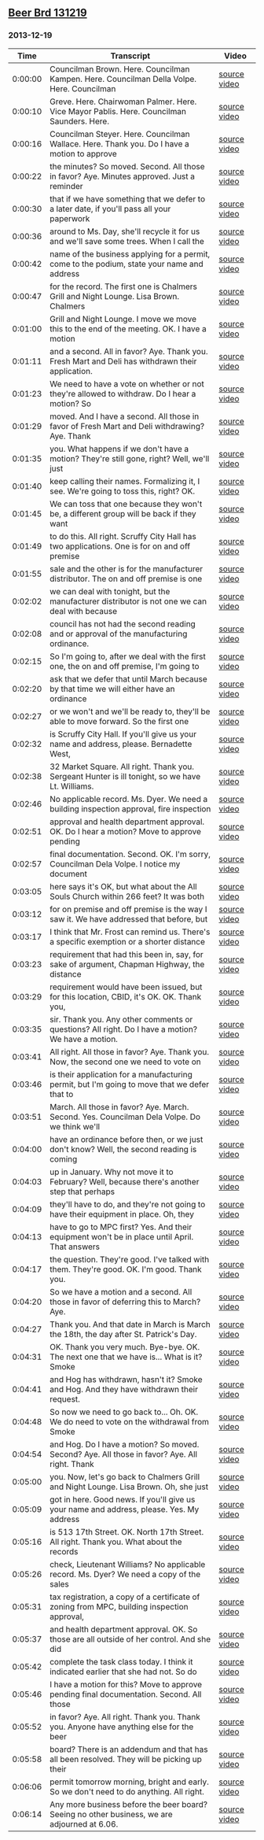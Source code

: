 ## [Beer Brd 131219](https://archive.org/details/BeerBrd131219)
### 2013-12-19
| Time| Transcript| Video|
|---------|---------------------------------------------------------------------------------------------------|---------------------------------------------------------------------|
| 0:00:00| Councilman Brown. Here. Councilman Kampen. Here. Councilman Della Volpe. Here. Councilman| [source video](https://archive.org/details/BeerBrd131219?start=0)|
| 0:00:10| Greve. Here. Chairwoman Palmer. Here. Vice Mayor Pablis. Here. Councilman Saunders. Here.| [source video](https://archive.org/details/BeerBrd131219?start=10)|
| 0:00:16| Councilman Steyer. Here. Councilman Wallace. Here. Thank you. Do I have a motion to approve| [source video](https://archive.org/details/BeerBrd131219?start=16)|
| 0:00:22| the minutes? So moved. Second. All those in favor? Aye. Minutes approved. Just a reminder| [source video](https://archive.org/details/BeerBrd131219?start=22)|
| 0:00:30| that if we have something that we defer to a later date, if you'll pass all your paperwork| [source video](https://archive.org/details/BeerBrd131219?start=30)|
| 0:00:36| around to Ms. Day, she'll recycle it for us and we'll save some trees. When I call the| [source video](https://archive.org/details/BeerBrd131219?start=36)|
| 0:00:42| name of the business applying for a permit, come to the podium, state your name and address| [source video](https://archive.org/details/BeerBrd131219?start=42)|
| 0:00:47| for the record. The first one is Chalmers Grill and Night Lounge. Lisa Brown. Chalmers| [source video](https://archive.org/details/BeerBrd131219?start=47)|
| 0:01:00| Grill and Night Lounge. I move we move this to the end of the meeting. OK. I have a motion| [source video](https://archive.org/details/BeerBrd131219?start=60)|
| 0:01:11| and a second. All in favor? Aye. Thank you. Fresh Mart and Deli has withdrawn their application.| [source video](https://archive.org/details/BeerBrd131219?start=71)|
| 0:01:23| We need to have a vote on whether or not they're allowed to withdraw. Do I hear a motion? So| [source video](https://archive.org/details/BeerBrd131219?start=83)|
| 0:01:29| moved. And I have a second. All those in favor of Fresh Mart and Deli withdrawing? Aye. Thank| [source video](https://archive.org/details/BeerBrd131219?start=89)|
| 0:01:35| you. What happens if we don't have a motion? They're still gone, right? Well, we'll just| [source video](https://archive.org/details/BeerBrd131219?start=95)|
| 0:01:40| keep calling their names. Formalizing it, I see. We're going to toss this, right? OK.| [source video](https://archive.org/details/BeerBrd131219?start=100)|
| 0:01:45| We can toss that one because they won't be, a different group will be back if they want| [source video](https://archive.org/details/BeerBrd131219?start=105)|
| 0:01:49| to do this. All right. Scruffy City Hall has two applications. One is for on and off premise| [source video](https://archive.org/details/BeerBrd131219?start=109)|
| 0:01:55| sale and the other is for the manufacturer distributor. The on and off premise is one| [source video](https://archive.org/details/BeerBrd131219?start=115)|
| 0:02:02| we can deal with tonight, but the manufacturer distributor is not one we can deal with because| [source video](https://archive.org/details/BeerBrd131219?start=122)|
| 0:02:08| council has not had the second reading and or approval of the manufacturing ordinance.| [source video](https://archive.org/details/BeerBrd131219?start=128)|
| 0:02:15| So I'm going to, after we deal with the first one, the on and off premise, I'm going to| [source video](https://archive.org/details/BeerBrd131219?start=135)|
| 0:02:20| ask that we defer that until March because by that time we will either have an ordinance| [source video](https://archive.org/details/BeerBrd131219?start=140)|
| 0:02:27| or we won't and we'll be ready to, they'll be able to move forward. So the first one| [source video](https://archive.org/details/BeerBrd131219?start=147)|
| 0:02:32| is Scruffy City Hall. If you'll give us your name and address, please. Bernadette West,| [source video](https://archive.org/details/BeerBrd131219?start=152)|
| 0:02:38| 32 Market Square. All right. Thank you. Sergeant Hunter is ill tonight, so we have Lt. Williams.| [source video](https://archive.org/details/BeerBrd131219?start=158)|
| 0:02:46| No applicable record. Ms. Dyer. We need a building inspection approval, fire inspection| [source video](https://archive.org/details/BeerBrd131219?start=166)|
| 0:02:51| approval and health department approval. OK. Do I hear a motion? Move to approve pending| [source video](https://archive.org/details/BeerBrd131219?start=171)|
| 0:02:57| final documentation. Second. OK. I'm sorry, Councilman Dela Volpe. I notice my document| [source video](https://archive.org/details/BeerBrd131219?start=177)|
| 0:03:05| here says it's OK, but what about the All Souls Church within 266 feet? It was both| [source video](https://archive.org/details/BeerBrd131219?start=185)|
| 0:03:12| for on premise and off premise is the way I saw it. We have addressed that before, but| [source video](https://archive.org/details/BeerBrd131219?start=192)|
| 0:03:17| I think that Mr. Frost can remind us. There's a specific exemption or a shorter distance| [source video](https://archive.org/details/BeerBrd131219?start=197)|
| 0:03:23| requirement that had this been in, say, for sake of argument, Chapman Highway, the distance| [source video](https://archive.org/details/BeerBrd131219?start=203)|
| 0:03:29| requirement would have been issued, but for this location, CBID, it's OK. OK. Thank you,| [source video](https://archive.org/details/BeerBrd131219?start=209)|
| 0:03:35| sir. Thank you. Any other comments or questions? All right. Do I have a motion? We have a motion.| [source video](https://archive.org/details/BeerBrd131219?start=215)|
| 0:03:41| All right. All those in favor? Aye. Thank you. Now, the second one we need to vote on| [source video](https://archive.org/details/BeerBrd131219?start=221)|
| 0:03:46| is their application for a manufacturing permit, but I'm going to move that we defer that to| [source video](https://archive.org/details/BeerBrd131219?start=226)|
| 0:03:51| March. All those in favor? Aye. March. Second. Yes. Councilman Dela Volpe. Do we think we'll| [source video](https://archive.org/details/BeerBrd131219?start=231)|
| 0:04:00| have an ordinance before then, or we just don't know? Well, the second reading is coming| [source video](https://archive.org/details/BeerBrd131219?start=240)|
| 0:04:03| up in January. Why not move it to February? Well, because there's another step that perhaps| [source video](https://archive.org/details/BeerBrd131219?start=243)|
| 0:04:09| they'll have to do, and they're not going to have their equipment in place. Oh, they| [source video](https://archive.org/details/BeerBrd131219?start=249)|
| 0:04:13| have to go to MPC first? Yes. And their equipment won't be in place until April. That answers| [source video](https://archive.org/details/BeerBrd131219?start=253)|
| 0:04:17| the question. They're good. I've talked with them. They're good. OK. I'm good. Thank you.| [source video](https://archive.org/details/BeerBrd131219?start=257)|
| 0:04:20| So we have a motion and a second. All those in favor of deferring this to March? Aye.| [source video](https://archive.org/details/BeerBrd131219?start=260)|
| 0:04:27| Thank you. And that date in March is March the 18th, the day after St. Patrick's Day.| [source video](https://archive.org/details/BeerBrd131219?start=267)|
| 0:04:31| OK. Thank you very much. Bye-bye. OK. The next one that we have is... What is it? Smoke| [source video](https://archive.org/details/BeerBrd131219?start=271)|
| 0:04:41| and Hog has withdrawn, hasn't it? Smoke and Hog. And they have withdrawn their request.| [source video](https://archive.org/details/BeerBrd131219?start=281)|
| 0:04:48| So now we need to go back to... Oh. OK. We do need to vote on the withdrawal from Smoke| [source video](https://archive.org/details/BeerBrd131219?start=288)|
| 0:04:54| and Hog. Do I have a motion? So moved. Second? Aye. All those in favor? Aye. All right. Thank| [source video](https://archive.org/details/BeerBrd131219?start=294)|
| 0:05:00| you. Now, let's go back to Chalmers Grill and Night Lounge. Lisa Brown. Oh, she just| [source video](https://archive.org/details/BeerBrd131219?start=300)|
| 0:05:09| got in here. Good news. If you'll give us your name and address, please. Yes. My address| [source video](https://archive.org/details/BeerBrd131219?start=309)|
| 0:05:16| is 513 17th Street. OK. North 17th Street. All right. Thank you. What about the records| [source video](https://archive.org/details/BeerBrd131219?start=316)|
| 0:05:26| check, Lieutenant Williams? No applicable record. Ms. Dyer? We need a copy of the sales| [source video](https://archive.org/details/BeerBrd131219?start=326)|
| 0:05:31| tax registration, a copy of a certificate of zoning from MPC, building inspection approval,| [source video](https://archive.org/details/BeerBrd131219?start=331)|
| 0:05:37| and health department approval. OK. So those are all outside of her control. And she did| [source video](https://archive.org/details/BeerBrd131219?start=337)|
| 0:05:42| complete the task class today. I think it indicated earlier that she had not. So do| [source video](https://archive.org/details/BeerBrd131219?start=342)|
| 0:05:46| I have a motion for this? Move to approve pending final documentation. Second. All those| [source video](https://archive.org/details/BeerBrd131219?start=346)|
| 0:05:52| in favor? Aye. All right. Thank you. Thank you. Anyone have anything else for the beer| [source video](https://archive.org/details/BeerBrd131219?start=352)|
| 0:05:58| board? There is an addendum and that has all been resolved. They will be picking up their| [source video](https://archive.org/details/BeerBrd131219?start=358)|
| 0:06:06| permit tomorrow morning, bright and early. So we don't need to do anything. All right.| [source video](https://archive.org/details/BeerBrd131219?start=366)|
| 0:06:14| Any more business before the beer board? Seeing no other business, we are adjourned at 6.06.| [source video](https://archive.org/details/BeerBrd131219?start=374)|
